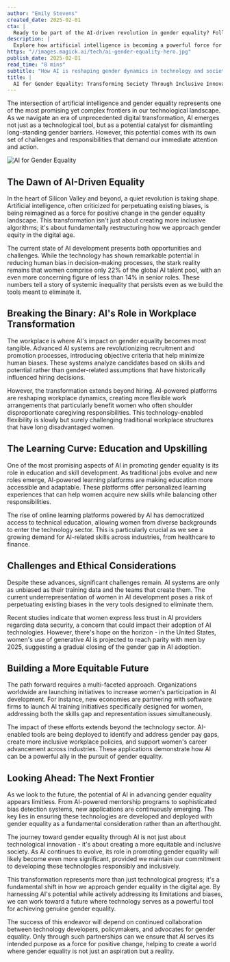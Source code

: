 ```yaml
---
author: "Emily Stevens"
created_date: 2025-02-01
cta: |
  Ready to be part of the AI-driven revolution in gender equality? Follow us on LinkedIn for the latest insights and developments in inclusive AI innovation.
description: |
  Explore how artificial intelligence is becoming a powerful force for gender equality, from revolutionizing workplace dynamics to democratizing education. Despite women comprising only 22% of the global AI talent pool, innovative initiatives and AI-powered solutions are helping to break down traditional barriers and create more inclusive opportunities across industries.
https: "//images.magick.ai/tech/ai-gender-equality-hero.jpg"
publish_date: 2025-02-01
read_time: "8 mins"
subtitle: "How AI is reshaping gender dynamics in technology and society"
title: |
  AI for Gender Equality: Transforming Society Through Inclusive Innovation
---
```


The intersection of artificial intelligence and gender equality represents one of the most promising yet complex frontiers in our technological landscape. As we navigate an era of unprecedented digital transformation, AI emerges not just as a technological tool, but as a potential catalyst for dismantling long-standing gender barriers. However, this potential comes with its own set of challenges and responsibilities that demand our immediate attention and action.

![AI for Gender Equality](https://i.magick.ai/PIXE/1738432301116_magick_img.webp)

## The Dawn of AI-Driven Equality

In the heart of Silicon Valley and beyond, a quiet revolution is taking shape. Artificial intelligence, often criticized for perpetuating existing biases, is being reimagined as a force for positive change in the gender equality landscape. This transformation isn't just about creating more inclusive algorithms; it's about fundamentally restructuring how we approach gender equity in the digital age.

The current state of AI development presents both opportunities and challenges. While the technology has shown remarkable potential in reducing human bias in decision-making processes, the stark reality remains that women comprise only 22% of the global AI talent pool, with an even more concerning figure of less than 14% in senior roles. These numbers tell a story of systemic inequality that persists even as we build the tools meant to eliminate it.

## Breaking the Binary: AI's Role in Workplace Transformation

The workplace is where AI's impact on gender equality becomes most tangible. Advanced AI systems are revolutionizing recruitment and promotion processes, introducing objective criteria that help minimize human biases. These systems analyze candidates based on skills and potential rather than gender-related assumptions that have historically influenced hiring decisions.

However, the transformation extends beyond hiring. AI-powered platforms are reshaping workplace dynamics, creating more flexible work arrangements that particularly benefit women who often shoulder disproportionate caregiving responsibilities. This technology-enabled flexibility is slowly but surely challenging traditional workplace structures that have long disadvantaged women.

## The Learning Curve: Education and Upskilling

One of the most promising aspects of AI in promoting gender equality is its role in education and skill development. As traditional jobs evolve and new roles emerge, AI-powered learning platforms are making education more accessible and adaptable. These platforms offer personalized learning experiences that can help women acquire new skills while balancing other responsibilities.

The rise of online learning platforms powered by AI has democratized access to technical education, allowing women from diverse backgrounds to enter the technology sector. This is particularly crucial as we see a growing demand for AI-related skills across industries, from healthcare to finance.

## Challenges and Ethical Considerations

Despite these advances, significant challenges remain. AI systems are only as unbiased as their training data and the teams that create them. The current underrepresentation of women in AI development poses a risk of perpetuating existing biases in the very tools designed to eliminate them.

Recent studies indicate that women express less trust in AI providers regarding data security, a concern that could impact their adoption of AI technologies. However, there's hope on the horizon - in the United States, women's use of generative AI is projected to reach parity with men by 2025, suggesting a gradual closing of the gender gap in AI adoption.

## Building a More Equitable Future

The path forward requires a multi-faceted approach. Organizations worldwide are launching initiatives to increase women's participation in AI development. For instance, new economies are partnering with software firms to launch AI training initiatives specifically designed for women, addressing both the skills gap and representation issues simultaneously.

The impact of these efforts extends beyond the technology sector. AI-enabled tools are being deployed to identify and address gender pay gaps, create more inclusive workplace policies, and support women's career advancement across industries. These applications demonstrate how AI can be a powerful ally in the pursuit of gender equality.

## Looking Ahead: The Next Frontier

As we look to the future, the potential of AI in advancing gender equality appears limitless. From AI-powered mentorship programs to sophisticated bias detection systems, new applications are continuously emerging. The key lies in ensuring these technologies are developed and deployed with gender equality as a fundamental consideration rather than an afterthought.

The journey toward gender equality through AI is not just about technological innovation - it's about creating a more equitable and inclusive society. As AI continues to evolve, its role in promoting gender equality will likely become even more significant, provided we maintain our commitment to developing these technologies responsibly and inclusively.

This transformation represents more than just technological progress; it's a fundamental shift in how we approach gender equality in the digital age. By harnessing AI's potential while actively addressing its limitations and biases, we can work toward a future where technology serves as a powerful tool for achieving genuine gender equality.

The success of this endeavor will depend on continued collaboration between technology developers, policymakers, and advocates for gender equality. Only through such partnerships can we ensure that AI serves its intended purpose as a force for positive change, helping to create a world where gender equality is not just an aspiration but a reality.